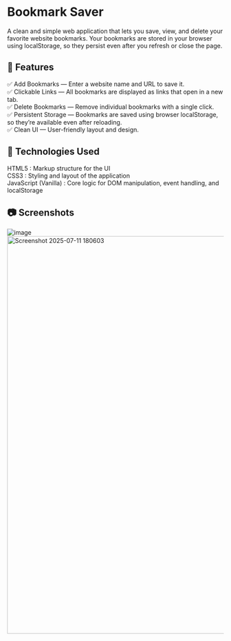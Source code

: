 # Bookmark Saver

A clean and simple web application that lets you save, view, and delete your favorite website bookmarks. Your bookmarks are stored in your browser using localStorage, so they persist even after you refresh or close the page.

## 🌟 Features

✅ Add Bookmarks — Enter a website name and URL to save it. <br>
✅ Clickable Links — All bookmarks are displayed as links that open in a new tab.<br>
✅ Delete Bookmarks — Remove individual bookmarks with a single click.<br>
✅ Persistent Storage — Bookmarks are saved using browser localStorage, so they’re available even after reloading.<br>
✅ Clean UI — User-friendly layout and design.

## 🚀 Technologies Used

HTML5	:   Markup structure for the UI <br>
CSS3 :    Styling and layout of the application <br>
JavaScript (Vanilla) :	Core logic for DOM manipulation, event handling, and localStorage

## 📷 Screenshots

![image](https://github.com/user-attachments/assets/e72ab17e-b2e5-428d-9cf7-85f11d5e744d)
<img width="1918" height="924" alt="Screenshot 2025-07-11 180603" src="https://github.com/user-attachments/assets/78d3cd52-2b22-4299-9d59-091ac9a07821" />
